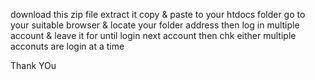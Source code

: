 download this zip file
extract it
copy & paste to your htdocs folder
go to your suitable browser & locate your folder address 
then log in multiple account & leave it for until login next account
then chk either multiple acconuts are login at a time




Thank YOu
